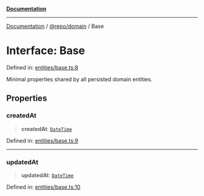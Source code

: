 [**Documentation**](../../../README.md)

***

[Documentation](../../../README.md) / [@repo/domain](../README.md) / Base

# Interface: Base

Defined in: [entities/base.ts:8](https://github.com/o3osatoshi/experiment/blob/04dfa58df6e48824a200a24d77afef7ce464e1ae/packages/domain/src/entities/base.ts#L8)

Minimal properties shared by all persisted domain entities.

## Properties

### createdAt

> **createdAt**: [`DateTime`](../type-aliases/DateTime.md)

Defined in: [entities/base.ts:9](https://github.com/o3osatoshi/experiment/blob/04dfa58df6e48824a200a24d77afef7ce464e1ae/packages/domain/src/entities/base.ts#L9)

***

### updatedAt

> **updatedAt**: [`DateTime`](../type-aliases/DateTime.md)

Defined in: [entities/base.ts:10](https://github.com/o3osatoshi/experiment/blob/04dfa58df6e48824a200a24d77afef7ce464e1ae/packages/domain/src/entities/base.ts#L10)
